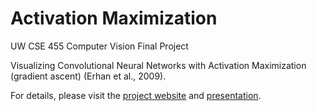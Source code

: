# Activation Maximization

UW CSE 455 Computer Vision Final Project

Visualizing Convolutional Neural Networks with Activation Maximization (gradient ascent) (Erhan et al., 2009).

For details, please visit the [project website](https://tonyfu97.github.io/ActivationMaximization/) and [presentation](https://youtu.be/y3xN06_xzJQ).
